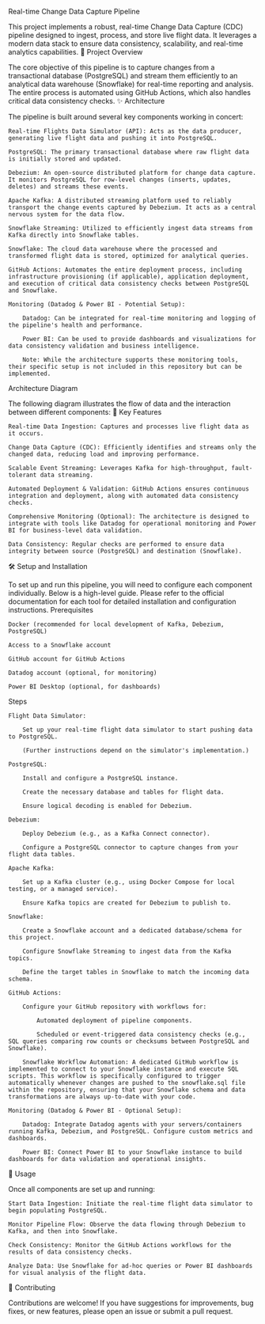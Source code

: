 Real-time Change Data Capture Pipeline

This project implements a robust, real-time Change Data Capture (CDC) pipeline designed to ingest, process, and store live flight data. It leverages a modern data stack to ensure data consistency, scalability, and real-time analytics capabilities.
🚀 Project Overview

The core objective of this pipeline is to capture changes from a transactional database (PostgreSQL) and stream them efficiently to an analytical data warehouse (Snowflake) for real-time reporting and analysis. The entire process is automated using GitHub Actions, which also handles critical data consistency checks.
✨ Architecture

The pipeline is built around several key components working in concert:

    Real-time Flights Data Simulator (API): Acts as the data producer, generating live flight data and pushing it into PostgreSQL.

    PostgreSQL: The primary transactional database where raw flight data is initially stored and updated.

    Debezium: An open-source distributed platform for change data capture. It monitors PostgreSQL for row-level changes (inserts, updates, deletes) and streams these events.

    Apache Kafka: A distributed streaming platform used to reliably transport the change events captured by Debezium. It acts as a central nervous system for the data flow.

    Snowflake Streaming: Utilized to efficiently ingest data streams from Kafka directly into Snowflake tables.

    Snowflake: The cloud data warehouse where the processed and transformed flight data is stored, optimized for analytical queries.

    GitHub Actions: Automates the entire deployment process, including infrastructure provisioning (if applicable), application deployment, and execution of critical data consistency checks between PostgreSQL and Snowflake.

    Monitoring (Datadog & Power BI - Potential Setup):

        Datadog: Can be integrated for real-time monitoring and logging of the pipeline's health and performance.

        Power BI: Can be used to provide dashboards and visualizations for data consistency validation and business intelligence.

        Note: While the architecture supports these monitoring tools, their specific setup is not included in this repository but can be implemented.

Architecture Diagram

The following diagram illustrates the flow of data and the interaction between different components:
🎯 Key Features

    Real-time Data Ingestion: Captures and processes live flight data as it occurs.

    Change Data Capture (CDC): Efficiently identifies and streams only the changed data, reducing load and improving performance.

    Scalable Event Streaming: Leverages Kafka for high-throughput, fault-tolerant data streaming.

    Automated Deployment & Validation: GitHub Actions ensures continuous integration and deployment, along with automated data consistency checks.

    Comprehensive Monitoring (Optional): The architecture is designed to integrate with tools like Datadog for operational monitoring and Power BI for business-level data validation.

    Data Consistency: Regular checks are performed to ensure data integrity between source (PostgreSQL) and destination (Snowflake).

🛠️ Setup and Installation

To set up and run this pipeline, you will need to configure each component individually. Below is a high-level guide. Please refer to the official documentation for each tool for detailed installation and configuration instructions.
Prerequisites

    Docker (recommended for local development of Kafka, Debezium, PostgreSQL)

    Access to a Snowflake account

    GitHub account for GitHub Actions

    Datadog account (optional, for monitoring)

    Power BI Desktop (optional, for dashboards)

Steps

    Flight Data Simulator:

        Set up your real-time flight data simulator to start pushing data to PostgreSQL.

        (Further instructions depend on the simulator's implementation.)

    PostgreSQL:

        Install and configure a PostgreSQL instance.

        Create the necessary database and tables for flight data.

        Ensure logical decoding is enabled for Debezium.

    Debezium:

        Deploy Debezium (e.g., as a Kafka Connect connector).

        Configure a PostgreSQL connector to capture changes from your flight data tables.

    Apache Kafka:

        Set up a Kafka cluster (e.g., using Docker Compose for local testing, or a managed service).

        Ensure Kafka topics are created for Debezium to publish to.

    Snowflake:

        Create a Snowflake account and a dedicated database/schema for this project.

        Configure Snowflake Streaming to ingest data from the Kafka topics.

        Define the target tables in Snowflake to match the incoming data schema.

    GitHub Actions:

        Configure your GitHub repository with workflows for:

            Automated deployment of pipeline components.

            Scheduled or event-triggered data consistency checks (e.g., SQL queries comparing row counts or checksums between PostgreSQL and Snowflake).

        Snowflake Workflow Automation: A dedicated GitHub workflow is implemented to connect to your Snowflake instance and execute SQL scripts. This workflow is specifically configured to trigger automatically whenever changes are pushed to the snowflake.sql file within the repository, ensuring that your Snowflake schema and data transformations are always up-to-date with your code.

    Monitoring (Datadog & Power BI - Optional Setup):

        Datadog: Integrate Datadog agents with your servers/containers running Kafka, Debezium, and PostgreSQL. Configure custom metrics and dashboards.

        Power BI: Connect Power BI to your Snowflake instance to build dashboards for data validation and operational insights.

🚀 Usage

Once all components are set up and running:

    Start Data Ingestion: Initiate the real-time flight data simulator to begin populating PostgreSQL.

    Monitor Pipeline Flow: Observe the data flowing through Debezium to Kafka, and then into Snowflake.

    Check Consistency: Monitor the GitHub Actions workflows for the results of data consistency checks.

    Analyze Data: Use Snowflake for ad-hoc queries or Power BI dashboards for visual analysis of the flight data.

🤝 Contributing

Contributions are welcome! If you have suggestions for improvements, bug fixes, or new features, please open an issue or submit a pull request.
